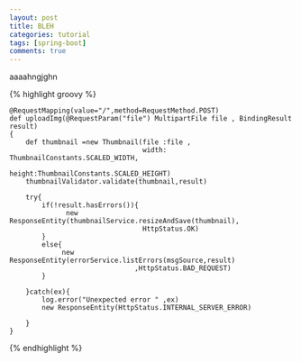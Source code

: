 ```yaml
---
layout: post
title: BLEH
categories: tutorial
tags: [spring-boot]
comments: true
--- 
```


aaaahngjghn


{% highlight groovy %}

	@RequestMapping(value="/",method=RequestMethod.POST)
	def uploadImg(@RequestParam("file") MultipartFile file , BindingResult result)
	{
		def thumbnail =new Thumbnail(file :file ,
									 width: ThumbnailConstants.SCALED_WIDTH,
									 height:ThumbnailConstants.SCALED_HEIGHT)
		thumbnailValidator.validate(thumbnail,result)	
		
		try{
			if(!result.hasErrors()){
				  new ResponseEntity(thumbnailService.resizeAndSave(thumbnail),
					  				 HttpStatus.OK)
			}
			else{
				 new ResponseEntity(errorService.listErrors(msgSource,result)
					 			   ,HttpStatus.BAD_REQUEST)
			}
			
		}catch(ex){
			log.error("Unexpected error " ,ex)
			new ResponseEntity(HttpStatus.INTERNAL_SERVER_ERROR)
			
		}
	}
	
{% endhighlight %}

